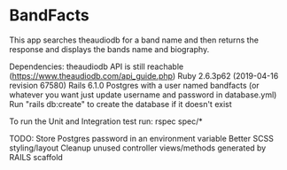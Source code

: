 # BandFacts

This app searches theaudiodb for a band name and then returns the response and displays the bands name and biography.

Dependencies:
    theaudiodb API is still reachable (https://www.theaudiodb.com/api_guide.php)
    Ruby 2.6.3p62 (2019-04-16 revision 67580)
    Rails 6.1.0
    Postgres with a user named bandfacts (or whatever you want just update username and password in database.yml)
    Run "rails db:create" to create the database if it doesn't exist

To run the Unit and Integration test run:
    rspec spec/*

TODO:
    Store Postgres password in an environment variable
    Better SCSS styling/layout
    Cleanup unused controller views/methods generated by RAILS scaffold
